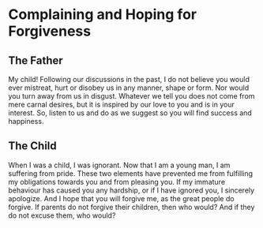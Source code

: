 Complaining and Hoping for Forgiveness
======================================

The Father
----------

My child! Following our discussions in the past, I do not believe you
would ever mistreat, hurt or disobey us in any manner, shape or form.
Nor would you turn away from us in disgust. Whatever we tell you does
not come from mere carnal desires, but it is inspired by our love to you
and is in your interest. So, listen to us and do as we suggest so you
will find success and happiness.

The Child
---------

When I was a child, I was ignorant. Now that I am a young man, I am
suffering from pride. These two elements have prevented me from
fulfilling my obligations towards you and from pleasing you. If my
immature behaviour has caused you any hardship, or if I have ignored
you, I sincerely apologize. And I hope that you will forgive me, as the
great people do forgive. If parents do not forgive their children, then
who would? And if they do not excuse them, who would?


